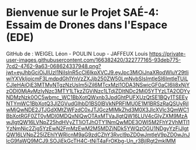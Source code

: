 # Bienvenue sur le Projet SAÉ-4: Essaim de Drones dans l'Espace (EDE)
GitHub de : WEIGEL Léon - POULIN Loup - JAFFEUX Louis
https://private-user-images.githubusercontent.com/166382420/322777165-93deb775-7cd2-4762-9a63-068624337948.png?jwt=eyJhbGciOiJIUzI1NiIsInR5cCI6IkpXVCJ9.eyJpc3MiOiJnaXRodWIuY29tIiwiYXVkIjoicmF3LmdpdGh1YnVzZXJjb250ZW50LmNvbSIsImtleSI6ImtleTUiLCJleHAiOjE3MTMyNTgzNzUsIm5iZiI6MTcxMzI1ODA3NSwicGF0aCI6Ii8xNjYzODI0MjAvMzIyNzc3MTY1LTkzZGViNzc1LTdjZDItNDc2Mi05YTYzLTA2ODYyNDMzNzk0OC5wbmc_WC1BbXotQWxnb3JpdGhtPUFXUzQtSE1BQy1TSEEyNTYmWC1BbXotQ3JlZGVudGlhbD1BS0lBVkNPRFlMU0E1M1BRSzRaQSUyRjIwMjQwNDE2JTJGdXMtZWFzdC0xJTJGczMlMkZhd3M0X3JlcXVlc3QmWC1BbXotRGF0ZT0yMDI0MDQxNlQwOTAxMTVaJlgtQW16LUV4cGlyZXM9MzAwJlgtQW16LVNpZ25hdHVyZT1iOTJhOTY1NmQwMDE3OWI5M2FhY2VhMTI1YzNmNjc2Zjg5YzEwN2FmMzEwM2M5MDZjNDk5YWQzOGU1NDgyYzFiJlgtQW16LVNpZ25lZEhlYWRlcnM9aG9zdCZhY3Rvcl9pZD0wJmtleV9pZD0wJnJlcG9faWQ9MCJ9.SOJiEkGcTH4C-tNiT4aFrOKbg-Un_r3BjlRgt2mklMM
